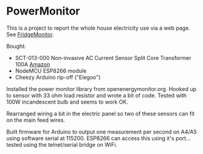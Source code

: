 # PowerMonitor
This is a project to report the whole house electricity use via a web page.  See [FridgeMonitor](FridgeMonitor.md).

Bought:

 * SCT-013-000 Non-invasive AC Current Sensor Split Core Transformer 100A [Amazon](https://www.amazon.com/gp/product/B07FZZZ62L/ref=ppx_yo_dt_b_asin_title_o03_s00?ie=UTF8&psc=1)
 * NodeMCU ESP8266 module
 * Cheezy Arduino rip-off ("Elegoo")

Installed the power monitor library from openenergymonitor.org.  Hooked up to sensor with 33 ohm load resistor and wrote a bit of code.  Tested with 100W incandescent bulb and seems to work OK.

Rearranged wiring a bit in the electric panel so two of these sensors can fit on the main feed wires.

Built firmware for Arduino to output one measurement per second on A4/A5 using software serial at 115200.
ESP8266 can access this using it's port... tested using the telnet/serial bridge on WiFi.

